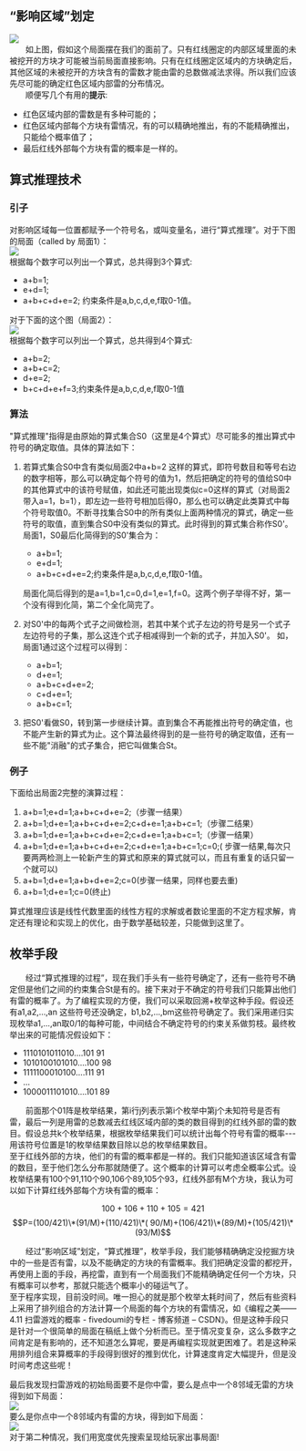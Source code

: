 ## “影响区域”划定
![](/static/blog_pic/saolei1.png)  
　　如上图，假如这个局面摆在我们的面前了。只有红线圈定的内部区域里面的未被挖开的方块才可能被当前局面直接影响。只有在红线圈定区域内的方块确定后，其他区域的未被挖开的方块含有的雷数才能由雷的总数做减法求得。所以我们应该先尽可能的确定红色区域内部雷的分布情况。  
　　顺便写几个有用的**提示**:  

+ 红色区域内部的雷数是有多种可能的；
+ 红色区域内部每个方块有雷情况，有的可以精确地推出，有的不能精确推出，只能给个概率值了；
+ 最后红线外部每个方块有雷的概率是一样的。  
## 算式推理技术
### 引子
对影响区域每一位置都赋予一个符号名，或叫变量名，进行“算式推理”。对于下图的局面（called by 局面1）：  
![](/static/blog_pic/saolei2.jpeg)  
根据每个数字可以列出一个算式，总共得到3个算式:  

+ a+b=1;
+ e+d=1;
+ a+b+c+d+e=2; 约束条件是a,b,c,d,e,f取0-1值。  

对于下面的这个图（局面2）：  
![](/static/blog_pic/saolei3.jpeg)  
根据每个数字可以列出一个算式，总共得到4个算式:  

+ a+b=2;
+ a+b+c=2;
+ d+e=2;
+ b+c+d+e+f=3;约束条件是a,b,c,d,e,f取0-1值  

### 算法
"算式推理"指得是由原始的算式集合S0（这里是4个算式）尽可能多的推出算式中符号的确定取值。具体的算法如下：  

1. 若算式集合S0中含有类似局面2中a+b=2 这样的算式，即符号数目和等号右边的数字相等，那么可以确定每个符号的值为1，然后把确定的符号的值给S0中的其他算式中的该符号赋值，如此还可能出现类似c=0这样的算式（对局面2带入a=1，b=1），即左边一些符号相加后得0，那么也可以确定此类算式中每个符号取值0。不断寻找集合S0中的所有类似上面两种情况的算式，确定一些符号的取值，直到集合S0中没有类似的算式。此时得到的算式集合称作S0'。局面1，S0最后化简得到的S0'集合为：  
    + a+b=1;
    + e+d=1;
    + a+b+c+d+e=2;约束条件是a,b,c,d,e,f取0-1值。  

    局面化简后得到的是a=1,b=1,c=0,d=1,e=1,f=0。这两个例子举得不好，第一个没有得到化简，第二个全化简完了。  

2. 对S0'中的每两个式子之间做检测，若其中某个式子左边的符号是另一个式子左边符号的子集，那么这连个式子相减得到一个新的式子，并加入S0'。
如，局面1通过这个过程可以得到：  

    + a+b=1;
    + d+e=1;
    + a+b+c+d+e=2;
    + c+d+e=1;
    + a+b+c=1;  

3. 把S0'看做S0，转到第一步继续计算。直到集合不再能推出符号的确定值，也不能产生新的算式为止。这个算法最终得到的是一些符号的确定取值，还有一些不能"消融"的式子集合，把它叫做集合St。
### 例子
下面给出局面2完整的演算过程：  

1. a+b=1;e+d=1;a+b+c+d+e=2;（步骤一结果）
2. a+b=1;d+e=1;a+b+c+d+e=2;c+d+e=1;a+b+c=1;（步骤二结果）
3. a+b=1;d+e=1;a+b+c+d+e=2;c+d+e=1;a+b+c=1;（步骤一结果）
4. a+b=1;d+e=1;a+b+c+d+e=2;c+d+e=1;a+b+c=1;c=0;( 步骤一结果,每次只要两两检测上一轮新产生的算式和原来的算式就可以，而且有重复的话只留一个就可以)
5. a+b=1;d+e=1;a+b+d+e=2;c=0(步骤一结果，同样也要去重)
6. a+b=1;d+e=1;c=0(终止)

算式推理应该是线性代数里面的线性方程的求解或者数论里面的不定方程求解，肯定还有理论和实现上的优化，由于数学基础较差，只能做到这里了。  
## 枚举手段  
　　经过“算式推理的过程”，现在我们手头有一些符号确定了，还有一些符号不确定但是他们之间的约束集合St是有的。接下来对于不确定的符号我们只能算出他们有雷的概率了。为了编程实现的方便，我们可以采取回溯+枚举这种手段。假设还有a1,a2,…,an 这些符号还没确定，b1,b2,…,bm这些符号确定了。我们采用递归实现枚举a1,...,an取0/1的每种可能，中间结合不确定符号的约束关系做剪枝。最终枚举出来的可能情况假设如下：  

+ 1110101011010….101   91
+ 1010100101010….100   98
+ 1111100010100….111   91
+ …
+ 1000011101010….101   89

　　前面那个01阵是枚举结果，第i行j列表示第i个枚举中第j个未知符号是否有雷，最后一列是用雷的总数减去红线区域内部的类的数目得到的红线外部的雷的数目。假设总共k个枚举结果，根据枚举结果我们可以统计出每个符号有雷的概率---用该符号位置是1的枚举结果数目除以总的枚举结果数目。  
至于红线外部的方块，他们的有雷的概率都是一样的。我们只能知道该区域含有雷的数目，至于他们怎么分布那就随便了。这个概率的计算可以考虑全概率公式。设枚举结果有100个91,110个90,106个89,105个93，红线外部有M个方块，我认为可以如下计算红线外部每个方块有雷的概率：

$$100+106+110+105=421$$
$$P=(100/421)\*(91/M)+(110/421)\*( 90/M)+(106/421)\*(89/M)+(105/421)\*(93/M)$$

　　经过”影响区域”划定，“算式推理”，枚举手段，我们能够精确确定没挖掘方块中的一些是否有雷，以及不能确定的方块的有雷概率。我们把确定没雷的都挖开，再使用上面的手段，再挖雷，直到有一个局面我们不能精确确定任何一个方块，只有概率可以参考，那就只能选个概率小的碰运气了。  
至于程序实现，目前没时间。唯一担心的就是那个枚举太耗时间了，然后有些资料上采用了排列组合的方法计算一个局面的每个方块的有雷情况，如《编程之美——4.11 扫雷游戏的概率 - fivedoumi的专栏 - 博客频道 – CSDN》。但是这种手段只是针对一个很简单的局面在稿纸上做个分析而已。至于情况变复杂，这么多数字之间肯定是有影响的，还不知道怎么算呢，要是再编程实现就更困难了。若是这种采用排列组合来算概率的手段得到很好的推到优化，计算速度肯定大幅提升，但是没时间考虑这些呢！  

最后我发现扫雷游戏的初始局面要不是你中雷，要么是点中一个8邻域无雷的方块得到如下局面：  
![](/static/blog_pic/saolei4.png)  
要么是你点中一个8邻域内有雷的方块，得到如下局面：  
![](/static/blog_pic/saolei5.png)  
对于第二种情况，我们用宽度优先搜索呈现给玩家出事局面!






